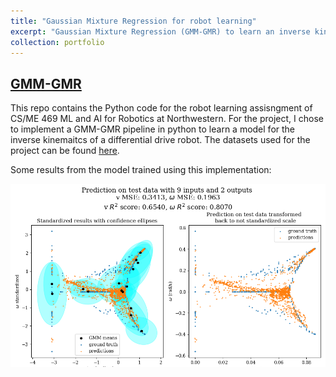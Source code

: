 ```yaml
---
title: "Gaussian Mixture Regression for robot learning"
excerpt: "Gaussian Mixture Regression (GMM-GMR) to learn an inverse kinematics model of a robot based on a given dataset<br/><img src='/images/gmmgmr.png'>"
collection: portfolio
---
```


## [GMM-GMR](https://github.com/larisaycl/gmmgmr-mlai21)
This repo contains the Python code for the robot learning assisngment of CS/ME 469 ML and AI for Robotics at Northwestern. For the project, I chose to implement a GMM-GMR pipeline in python to learn a model for the inverse kinemaitcs of a differential drive robot. The datasets used for the project can be found [here](http://asrl.utias.utoronto.ca/datasets/mrclam/index.html).

Some results from the model trained using this implementation:

![](/images/gmmgmr.png)